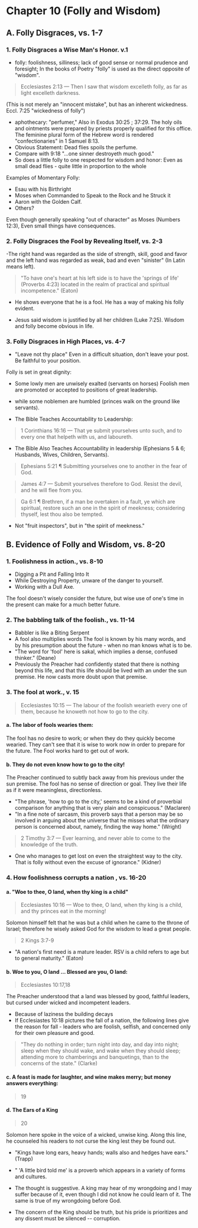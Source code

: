 # Chapter 10 (Folly and Wisdom)

## A. Folly Disgraces, vs. 1-7

### 1. Folly Disgraces a Wise Man's Honor. v.1

- folly: foolishness, silliness;  lack of good sense or normal prudence and foresight; In the books of Poetry "folly" is used as the direct opposite of "wisdom". 

> Ecclesiastes 2:13 &mdash; Then I saw that wisdom excelleth folly, as far as light excelleth darkness.

(This is not merely an "innocent mistake", but has an inherent wickedness. Eccl. 7:25 "wickedness of folly")

- aphothecary: "perfumer," Also in Exodus 30:25 ; 37:29. The holy oils and ointments were prepared by priests properly qualified for this office. The feminine plural form of the Hebrew word is rendered "confectionaries" in 1 Samuel 8:13.
- Obvious Statement: Dead flies spoils the perfume.
- Compare with 9:18 "...one sinner destroyeth much good."
- So does a little folly to one respected for wisdom and honor: Even as small dead flies - quite little in proportion to the whole 

Examples of Momentary Folly:
- Esau with his Birthright
- Moses when Commanded to Speak to the Rock and he Struck it
- Aaron with the Golden Calf.
- Others?

Even though generally speaking "out of character" as Moses (Numbers 12:3), Even small things have consequences.

### 2. Folly Disgraces the Fool by Revealing Itself, vs. 2-3

-The right hand was regarded as the side of strength, skill, good and favor and the left hand was regarded as weak, bad and even "sinister" (In Latin means left).

>  "To have one's heart at his left side is to have the 'springs of life' (Proverbs 4:23) located in the realm of practical and spiritual incompetence." (Eaton)

- He shows everyone that he is a fool. He has a way of making his folly evident. 

- Jesus said wisdom is justified by all her children (Luke 7:25). Wisdom and folly become obvious in life.

### 3. Folly Disgraces in High Places, vs. 4-7

- "Leave not thy place" Even in a difficult situation, don't leave your post. Be faithful to your position.

Folly is set in great dignity:
- Some lowly men are unwisely exalted (servants on horses) Foolish men are promoted or accepted to positions of great leadership. 
-  while some noblemen are humbled (princes walk on the ground like servants).

- The Bible Teaches Accountability to Leadership:

> 1 Corinthians 16:16 &mdash; That ye submit yourselves unto such, and to every one that helpeth with us, and laboureth.

- The Bible Also Teaches Accountability in leadership (Ephesians 5 & 6; Husbands, Wives, Children, Servants).

> Ephesians 5:21 ¶ Submitting yourselves one to another in the fear of God.

<!-- -->

>  James 4:7 &mdash; Submit yourselves therefore to God. Resist the devil, and he will flee from you.

>  Ga 6:1 ¶ Brethren, if a man be overtaken in a fault, ye which are spiritual, restore such an one in the spirit of meekness; considering thyself, lest thou also be tempted. 

- Not "fruit inspectors", but in "the spirit of meekness."

## B. Evidence of Folly and Wisdom, vs. 8-20

### 1. Foolishness in action., vs. 8-10

- Digging a Pit and Falling Into It
- While Destroying Property, unware of the danger to yourself.
- Working with a Dull Axe.

The fool doesn't wisely consider the future, but wise use of one's time in the present can make for a much better future.

### 2. The babbling talk of the foolish., vs. 11-14

- Babbler is like a Biting Serpent
- A fool also multiplies words The fool is known by his many words, and by his presumption about the future - when no man knows what is to be.
- "The word for 'fool' here is sakal, which implies a dense, confused thinker." (Deane)
- Previously the Preacher had confidently stated that there is nothing beyond this life, and that this life should be lived with an under the sun premise. He now casts more doubt upon that premise.

### 3. The fool at work., v. 15

> Ecclesiastes 10:15 &mdash; The labour of the foolish wearieth every one of them, because he knoweth not how to go to the city.

#### a. The labor of fools wearies them: 

The fool has no desire to work; or when they do they quickly become wearied. They can't see that it is wise to work now in order to prepare for the future. The Fool works hard to get out of work.

#### b. They do not even know how to go to the city! 

The Preacher continued to subtly back away from his previous under the sun premise. The fool has no sense of direction or goal. They live their life as if it were meaningless, directionless.

- "The phrase, 'how to go to the city,' seems to be a kind of proverbial comparison for anything that is very plain and conspicuous." (Maclaren)
- "In a fine note of sarcasm, this proverb says that a person may be so involved in arguing about the universe that he misses what the ordinary person is concerned about, namely, finding the way home." (Wright)

> 2 Timothy 3:7 &mdash; Ever learning, and never able to come to the knowledge of the truth.

-  One who manages to get lost on even the straightest way to the city. That is folly without even the excuse of ignorance." (Kidner)

### 4. How foolishness corrupts a nation , vs. 16-20

#### a. "Woe to thee, O land, when thy king is a child" 

> Ecclesiastes 10:16 &mdash; Woe to thee, O land, when thy king is a child, and thy princes eat in the morning! 

Solomon himself felt that he was but a child when he came to the throne of Israel; therefore he wisely asked God for the wisdom to lead a great people.

> 2 Kings 3:7-9

- "A nation's first need is a mature leader. RSV is a child refers to age but to general maturity." (Eaton)

#### b. Woe to you, O land ... Blessed are you, O land: 

> Ecclesiastes 10:17,18

The Preacher understood that a land was blessed by good, faithful leaders, but cursed under wicked and incompetent leaders.

- Because of laziness the building decays
- If Ecclesiastes 10:18 pictures the fall of a nation, the following lines give the reason for fall - leaders who are foolish, selfish, and concerned only for their own pleasure and good.

> "They do nothing in order; turn night into day, and day into night; sleep when they should wake, and wake when they should sleep; attending more to chamberings and banquetings, than to the concerns of the state." (Clarke)

#### c. A feast is made for laughter, and wine makes merry; but money answers everything: 

> 19

#### d. The Ears of a King 

> 20

Solomon here spoke in the voice of a wicked, unwise king. Along this line, he counseled his readers to not curse the king lest they be found out.

- "Kings have long ears, heavy hands; walls also and hedges have ears." (Trapp)

- " 'A little bird told me' is a proverb which appears in a variety of forms and cultures.

- The thought is suggestive. A king may hear of my wrongdoing and I may suffer because of it, even though I did not know he could learn of it. The same is true of my wrongdoing before God.
- The concern of the King should be truth, but his pride is prioritizes and any dissent must be silenced -- corruption.